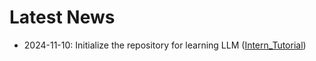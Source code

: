 # Latest News
- 2024-11-10: Initialize the repository for learning LLM ([Intern_Tutorial](https://github.com/InternLM/Tutorial))